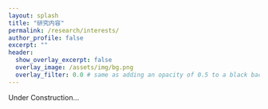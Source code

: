 ```yaml
---
layout: splash
title: "研究内容"
permalink: /research/interests/
author_profile: false
excerpt: ""
header:
  show_overlay_excerpt: false
  overlay_image: /assets/img/bg.png
  overlay_filter: 0.0 # same as adding an opacity of 0.5 to a black background
---
```



Under Construction...